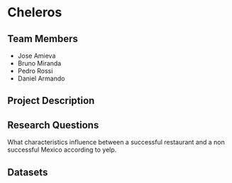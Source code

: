 <h1> Cheleros </h1>

<h2>Team Members</h2>
<ul>
  <li>Jose Amieva</li>
  <li>Bruno Miranda</li>
  <li>Pedro Rossi</li>
  <li>Daniel Armando</li>
</ul>



<h2> Project Description </h2>
<p></p>

<h2> Research Questions </h2>
<p> What characteristics influence between a successful restaurant and a non successful Mexico according to yelp.</p>

<h2> Datasets </h2>
